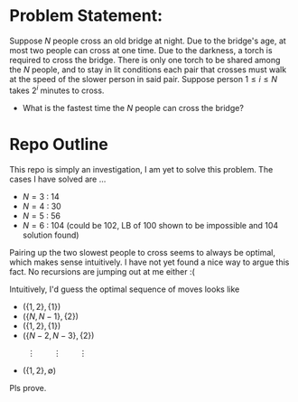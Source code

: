 # Problem Statement: 

Suppose $N$ people cross an old bridge at night. Due to the bridge's age, at most two people can cross at one time. 
Due to the darkness, a torch is required to cross the bridge. There is only one torch to be shared among the $N$ people, and to stay in lit conditions each pair that crosses must walk at the speed of the slower person in said pair. Suppose person $1 \leq i \leq N$ takes $2^i$ minutes to cross. 

- What is the fastest time the $N$ people can cross the bridge?

# Repo Outline 

This repo is simply an investigation, I am yet to solve this problem. The cases I have solved are $\dots$

- $N = 3$ : $14$
- $N = 4$ : $30$
- $N = 5$ : $56$
- $N = 6$ : $104$ (could be $102$, LB of $100$ shown to be impossible and $104$ solution found)

Pairing up the two slowest people to cross seems to always be optimal, which makes sense intuitively. I have not yet found a nice way to argue this fact. No recursions are jumping out at me either :(

Intuitively, I'd guess the optimal sequence of moves looks like 

- $(\{1, 2\}, \{1\})$
- $(\{N, N-1\}, \{2\})$ 
- $(\{1, 2\}, \{1\})$
- $(\{N-2, N-3\}, \{2\})$

$\qquad \vdots \qquad \vdots \qquad \vdots$ 

- $(\{1,2\}, \emptyset)$

Pls prove. 